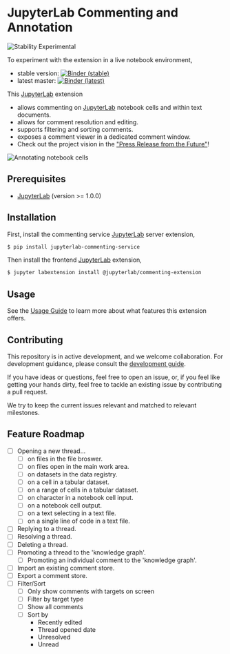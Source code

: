 # JupyterLab Commenting and Annotation

![Stability Experimental][badge-stability]

To experiment with the extension in a live notebook environment,

-   stable version: [![Binder (stable)][badge-binder]][binder-stable]
-   latest master: [![Binder (latest)][badge-binder]][binder-master]

This [JupyterLab][jupyterlab] extension

-   allows commenting on [JupyterLab][jupyterlab] notebook cells and within text documents.
-   allows for comment resolution and editing.
-   supports filtering and sorting comments.
-   exposes a comment viewer in a dedicated comment window.
-   Check out the project vision in the ["Press Release from the Future"](./press_release.md)!

![Annotating notebook cells](https://raw.githubusercontent.com/jupyterlab/jupyterlab-commenting/master/docs/img/usage-11.gif)

## Prerequisites

-   [JupyterLab][jupyterlab] (version >= 1.0.0)

## Installation

First, install the commenting service [JupyterLab][jupyterlab] server extension,

```bash
$ pip install jupyterlab-commenting-service
```

Then install the frontend [JupyterLab][jupyterlab] extension,

```bash
$ jupyter labextension install @jupyterlab/commenting-extension
```

## Usage

See the [Usage Guide](./docs/usage.md) to learn more about what features this extension offers.

## Contributing

This repository is in active development, and we welcome collaboration. For development guidance, please consult the [development guide](./docs/development.md).

If you have ideas or questions, feel free to open an issue, or, if you feel like getting your hands dirty, feel free to tackle an existing issue by contributing a pull request.

We try to keep the current issues relevant and matched to relevant milestones.

## Feature Roadmap

-   [ ] Opening a new thread...
    -   [ ] on files in the file broswer.
    -   [ ] on files open in the main work area.
    -   [ ] on datasets in the data registry.
    -   [ ] on a cell in a tabular dataset.
    -   [ ] on a range of cells in a tabular dataset.
    -   [ ] on character in a notebook cell input.
    -   [ ] on a notebook cell output.
    -   [ ] on a text selecting in a text file.
    -   [ ] on a single line of code in a text file.
-   [ ] Replying to a thread.
-   [ ] Resolving a thread.
-   [ ] Deleting a thread.
-   [ ] Promoting a thread to the 'knowledge graph'.
    -   [ ] Promoting an individual comment to the 'knowledge graph'.
-   [ ] Import an existing comment store.
-   [ ] Export a comment store.
-   [ ] Filter/Sort
    -   [ ] Only show comments with targets on screen
    -   [ ] Filter by target type
    -   [ ] Show all comments
    -   [ ] Sort by
        -   Recently edited
        -   Thread opened date
        -   Unresolved
        -   Unread

<!-- links -->

[badge-stability]: https://img.shields.io/badge/stability-experimental-red.svg
[badge-binder]: https://mybinder.org/badge_logo.svg
[binder-stable]: https://mybinder.org/v2/gh/jupyterlab/jupyterlab-commenting/196cfd8d9012334cef45196b895f8ad1cef499d5?urlpath=lab%2Ftree%2Fnotebooks%2Fdemo.ipynb
[binder-master]: https://mybinder.org/v2/gh/jupyterlab/jupyterlab-commenting/master?urlpath=lab%2Ftree%2Fnotebooks%2Fdemo.ipynb
[jupyterlab]: https://github.com/jupyterlab/jupyterlab

<!-- /.links -->
